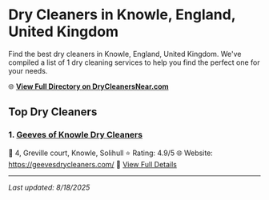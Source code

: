 # Dry Cleaners in Knowle, England, United Kingdom

Find the best dry cleaners in Knowle, England, United Kingdom. We've compiled a list of 1 dry cleaning services to help you find the perfect one for your needs.

🌐 **[View Full Directory on DryCleanersNear.com](https://drycleanersnear.com/city/United%20Kingdom/England/Knowle)**

## Top Dry Cleaners

### 1. [Geeves of Knowle Dry Cleaners](https://drycleanersnear.com/dryCleaner/689165e52c4a23913ff11253/geeves-of-knowle-dry-cleaners)
📍 4, Greville court, Knowle, Solihull
⭐ Rating: 4.9/5
🌐 Website: https://geevesdrycleaners.com/
🔗 [View Full Details](https://drycleanersnear.com/dryCleaner/689165e52c4a23913ff11253/geeves-of-knowle-dry-cleaners)


---

*Last updated: 8/18/2025*
